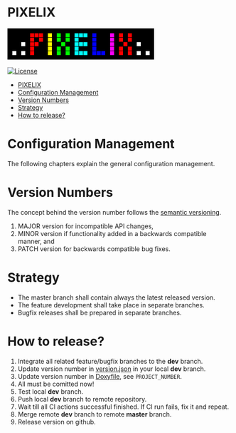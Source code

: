 # PIXELIX
![PIXELIX](./images/LogoBlack.png)

[![License](https://img.shields.io/badge/license-MIT-blue.svg)](http://choosealicense.com/licenses/mit/)

- [PIXELIX](#pixelix)
- [Configuration Management](#configuration-management)
- [Version Numbers](#version-numbers)
- [Strategy](#strategy)
- [How to release?](#how-to-release)

# Configuration Management
The following chapters explain the general configuration management.

# Version Numbers
The concept behind the version number follows the [semantic versioning](https://semver.org/).

1. MAJOR version for incompatible API changes,
2. MINOR version if functionality added in a backwards compatible manner, and
2. PATCH version for backwards compatible bug fixes.

# Strategy
* The master branch shall contain always the latest released version.
* The feature development shall take place in separate branches.
* Bugfix releases shall be prepared in separate branches.

# How to release?

1. Integrate all related feature/bugfix branches to the **dev** branch.
2. Update version number in [version.json](../version.json) in your local **dev** branch.
3. Update version number in [Doxyfile](./doxygen/Doxyfile), see ```PROJECT_NUMBER```.
4. All must be comitted now!
5. Test local **dev** branch.
6. Push local **dev** branch to remote repository.
7. Wait till all CI actions successful finished. If CI run fails, fix it and repeat.
8. Merge remote **dev** branch to remote **master** branch.
9. Release version on github.
